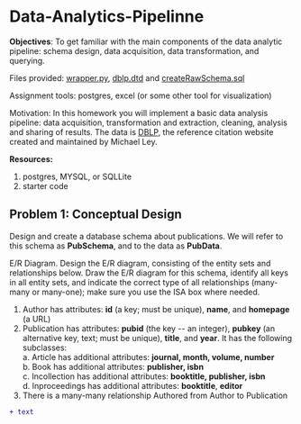 # Data-Analytics-Pipelinne
**Objectives**: To get familiar with the main components of the data analytic pipeline: schema design, data acquisition, data transformation, and querying.

Files provided: [wrapper.py](https://github.com/kpal002/Data-Analytics-Pipelinne/blob/main/wrapper.py), [dblp.dtd](https://github.com/kpal002/Data-Analytics-Pipelinne/blob/main/dblp.dtd) and [createRawSchema.sql](https://github.com/kpal002/Data-Analytics-Pipelinne/blob/main/createRawSchema.sql)

Assignment tools: postgres, excel (or some other tool for visualization)

Motivation: In this homework you will implement a basic data analysis pipeline: data acquisition, transformation and extraction, cleaning, analysis and sharing of results. The data is [DBLP](https://dblp.uni-trier.de/db/), the reference citation website created and maintained by Michael Ley. 

**Resources:**

1. postgres, MYSQL, or SQLLite
2. starter code


## **Problem 1: Conceptual Design**

Design and create a database schema about publications. We will refer to this schema as **PubSchema**, and to the data as **PubData**. 

E/R Diagram. Design the E/R diagram, consisting of the entity sets and relationships below. Draw the E/R diagram for this schema, identify all keys in all entity sets, and indicate the correct type of all relationships (many-many or many-one); make sure you use the ISA box where needed.

1. Author has attributes: **id** (a key; must be unique), **name**, and **homepage** (a URL)
2. Publication has attributes: **pubid** (the key -- an integer), **pubkey** (an alternative key, text; must be unique), **title**, and **year**. It has the following subclasses: \
  a. Article has additional attributes: **journal, month, volume, number** \
  b. Book has additional attributes: **publisher, isbn** \
  c. Incollection has additional attributes: **booktitle, publisher, isbn** \
  d. Inproceedings has additional attributes: **booktitle**, **editor**
3. There is a many-many relationship Authored from Author to Publication

````diff
+ text
